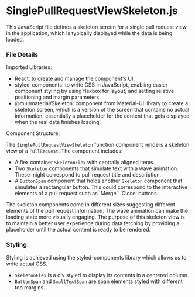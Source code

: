 # SinglePullRequestViewSkeleton.js

This JavaScript file defines a skeleton screen for a single pull request view in the application, which is typically displayed while the data is being loaded.

### File Details

Imported Libraries:
- React: to create and manage the component's UI.
- styled-components: to write CSS in JavaScript, enabling easier component styling by using flexbox for layout, and setting relative positioning and margin parameters.
- @mui/material/Skeleton: component from Material-UI library to create a skeleton screen, which is a version of the screen that contains no actual information, essentially a placeholder for the content that gets displayed when the real data finishes loading.

Component Structure:

The `SinglePullRequestViewSkeleton` function component renders a skeleton view of a `PullRequest`. The component includes:
- A flex container `SkeletonFlex` with centrally aligned items.
- Two `Skeleton` components that simulate text with a wave animation. These might correspond to pull request title and description.
- A `ButtonSpan` component that holds another `Skeleton` component that simulates a rectangular button. This could correspond to the interactive elements of a pull request such as 'Merge', 'Close' buttons.

The skeleton components come in different sizes suggesting different elements of the pull request information. The wave animation can make the loading state more visually engaging. The purpose of this skeleton view is to maintain a better user experience during data fetching by providing a placeholder until the actual content is ready to be rendered.

### Styling:

Styling is achieved using the styled-components library which allows us to write actual CSS.

- `SkeletonFlex` is a div styled to display its contents in a centered column.
- `ButtonSpan` and `SmallTextSpan` are span elements styled with different top margins.